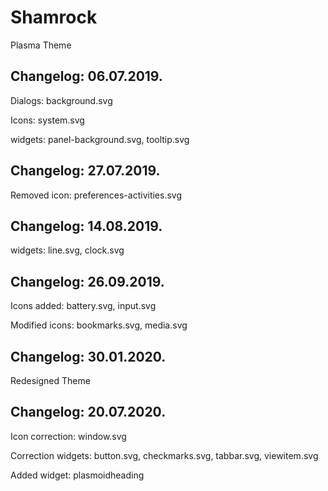 # Shamrock
Plasma Theme

Changelog: 06.07.2019.
----------------------

Dialogs: background.svg

Icons: system.svg

widgets: panel-background.svg, tooltip.svg

Changelog: 27.07.2019.
----------------------

 Removed icon: preferences-activities.svg
 
 Changelog: 14.08.2019.
 -----------------------
 
 widgets: line.svg, clock.svg
 
 Changelog: 26.09.2019.
 ----------------------
 
Icons added: battery.svg, input.svg

Modified icons: bookmarks.svg, media.svg

Changelog: 30.01.2020.
----------------------

Redesigned Theme

Changelog: 20.07.2020.
----------------------

Icon correction: window.svg

Correction widgets: button.svg, checkmarks.svg, tabbar.svg, viewitem.svg

Added widget: plasmoidheading
